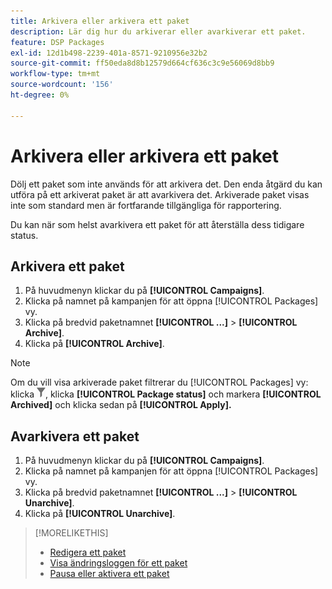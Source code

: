```yaml
---
title: Arkivera eller arkivera ett paket
description: Lär dig hur du arkiverar eller avarkiverar ett paket.
feature: DSP Packages
exl-id: 12d1b498-2239-401a-8571-9210956e32b2
source-git-commit: ff50eda8d8b12579d664cf636c3c9e56069d8bb9
workflow-type: tm+mt
source-wordcount: '156'
ht-degree: 0%

---
```


# Arkivera eller arkivera ett paket

Dölj ett paket som inte används för att arkivera det. Den enda åtgärd du kan utföra på ett arkiverat paket är att avarkivera det. Arkiverade paket visas inte som standard men är fortfarande tillgängliga för rapportering.

Du kan när som helst avarkivera ett paket för att återställa dess tidigare status.

## Arkivera ett paket

1. På huvudmenyn klickar du på **[!UICONTROL Campaigns]**.
1. Klicka på namnet på kampanjen för att öppna [!UICONTROL Packages] vy.
1. Klicka på bredvid paketnamnet  **[!UICONTROL ...]** > **[!UICONTROL Archive]**.
1. Klicka på **[!UICONTROL Archive]**.

>[!NOTE]
>
>Om du vill visa arkiverade paket filtrerar du [!UICONTROL Packages] vy: klicka ![Filterknapp](/help/dsp/assets/filter.png), klicka **[!UICONTROL Package status]** och markera **[!UICONTROL Archived]** och klicka sedan på **[!UICONTROL Apply].**

## Avarkivera ett paket

1. På huvudmenyn klickar du på **[!UICONTROL Campaigns]**.
1. Klicka på namnet på kampanjen för att öppna [!UICONTROL Packages] vy.
1. Klicka på bredvid paketnamnet  **[!UICONTROL ...]** > **[!UICONTROL Unarchive]**.
1. Klicka på **[!UICONTROL Unarchive]**.

>[!MORELIKETHIS]
>
>* [Redigera ett paket](package-edit.md)
>* [Visa ändringsloggen för ett paket](package-change-log.md)
>* [Pausa eller aktivera ett paket](package-pause-activate.md)

